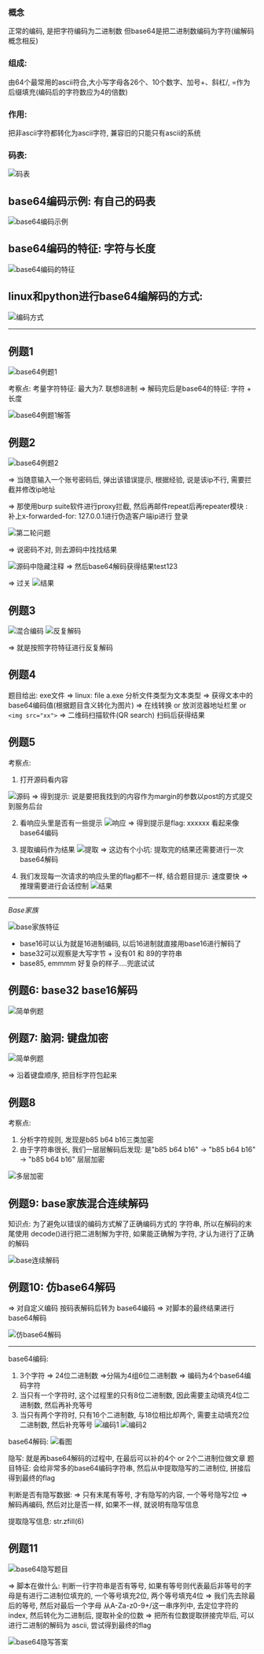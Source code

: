### 概念
正常的编码, 是把字符编码为二进制数
但base64是把二进制数编码为字符(编解码概念相反)

### 组成: 
由64个最常用的ascii符合,大小写字母各26个、10个数字、加号+、斜杠/, =作为后缀填充(编码后的字符数应为4的倍数)

### 作用: 
把非ascii字符都转化为ascii字符, 兼容旧的只能只有ascii的系统

### 码表:
![码表](https://github.com/rao2701482/CTF-CRPYTO-PART/blob/main/%E5%9B%BE%E7%89%87%E8%B5%84%E6%96%99/base64%E7%BC%96%E7%A0%81%E8%A1%A8.png)


## base64编码示例: 有自己的码表 
![base64编码示例](https://github.com/rao2701482/CTF-CRPYTO-PART/blob/main/%E5%9B%BE%E7%89%87%E8%B5%84%E6%96%99/base64%E7%BC%96%E7%A0%81%E7%A4%BA%E4%BE%8B.png)

## base64编码的特征: 字符与长度

![base64编码的特征](https://github.com/rao2701482/CTF-CRPYTO-PART/blob/main/%E5%9B%BE%E7%89%87%E8%B5%84%E6%96%99/base64%E5%85%B3%E9%94%AE%E7%89%B9%E5%BE%81.png)

## linux和python进行base64编解码的方式: 
![编码方式](https://github.com/rao2701482/CTF-CRPYTO-PART/blob/main/%E5%9B%BE%E7%89%87%E8%B5%84%E6%96%99/base64%E7%BC%96%E8%A7%A3%E7%A0%81.png)

-----

## 例题1

![base64例题1](https://github.com/rao2701482/CTF-CRPYTO-PART/blob/main/%E5%9B%BE%E7%89%87%E8%B5%84%E6%96%99/base64%E4%BE%8B%E9%A2%981.png)

考察点:
考量字符特征: 最大为7. 联想8进制
=> 解码完后是base64的特征: 字符 + 长度

![base64例题1解答](https://github.com/rao2701482/CTF-CRPYTO-PART/blob/main/%E5%9B%BE%E7%89%87%E8%B5%84%E6%96%99/%E5%85%AB%E8%BF%9B%E5%88%B6%E8%A7%A3%E6%9E%90%E5%AE%8C%E5%90%8E%E7%9A%84%E4%B8%AD%E9%97%B4%E7%BB%93%E6%9E%9C.png)

## 例题2

![base64例题2](https://github.com/rao2701482/CTF-CRPYTO-PART/blob/main/%E5%9B%BE%E7%89%87%E8%B5%84%E6%96%99/base64%E4%BE%8B%E9%A2%982.png)

=> 当随意输入一个账号密码后, 弹出该错误提示, 根据经验, 说是该ip不行, 需要拦截并修改ip地址

=> 那使用burp suite软件进行proxy拦截, 然后再邮件repeat后再repeater模块 : 补上x-forwarded-for: 127.0.0.1进行伪造客户端ip进行 登录

![第二轮问题](https://github.com/rao2701482/CTF-CRPYTO-PART/blob/main/%E5%9B%BE%E7%89%87%E8%B5%84%E6%96%99/%E7%AC%AC%E4%BA%8C%E8%BD%AE%E9%97%AE%E9%A2%98.png)

=> 说密码不对, 则去源码中找找结果

![源码中隐藏注释](https://github.com/rao2701482/CTF-CRPYTO-PART/blob/main/%E5%9B%BE%E7%89%87%E8%B5%84%E6%96%99/%E6%BA%90%E7%A0%81%E4%B8%AD%E9%9A%90%E8%97%8F%E6%B3%A8%E9%87%8A.png)
=> 然后base64解码获得结果test123

=> 过关
![结果](https://github.com/rao2701482/CTF-CRPYTO-PART/blob/main/%E5%9B%BE%E7%89%87%E8%B5%84%E6%96%99/%E7%BB%93%E6%9E%9C.png)

## 例题3

![混合编码](https://github.com/rao2701482/CTF-CRPYTO-PART/blob/main/%E5%9B%BE%E7%89%87%E8%B5%84%E6%96%99/base64%E4%BE%8B%E9%A2%983%E6%B7%B7%E5%90%88%E7%BC%96%E7%A0%81.png)
![反复解码](https://github.com/rao2701482/CTF-CRPYTO-PART/blob/main/%E5%9B%BE%E7%89%87%E8%B5%84%E6%96%99/%E5%8F%8D%E5%A4%8Dbase64%E8%A7%A3%E7%A0%81unicode%E8%A7%A3%E7%A0%81ascii%E8%A7%A3%E7%A0%81.png)

=> 就是按照字符特征进行反复解码

## 例题4

题目给出: exe文件
=> linux: file a.exe 分析文件类型为文本类型
=> 获得文本中的base64编码值(根据题目含义转化为图片)
=> 在线转换 or 放浏览器地址栏里 or ```<img src="xx">``` => 二维码扫描软件(QR search) 扫码后获得结果

## 例题5

考察点:
1. 打开源码看内容

![源码](https://github.com/rao2701482/CTF-CRPYTO-PART/blob/main/%E5%9B%BE%E7%89%87%E8%B5%84%E6%96%99/js.png)
=> 得到提示: 说是要把我找到的内容作为margin的参数以post的方式提交到服务后台

2. 看响应头里是否有一些提示
![响应](https://github.com/rao2701482/CTF-CRPYTO-PART/blob/main/%E5%9B%BE%E7%89%87%E8%B5%84%E6%96%99/%E4%BE%8B%E9%A2%981%E5%93%8D%E5%BA%94%E5%A4%B4.png)
=> 得到提示是flag: xxxxxx  看起来像base64编码

3. 提取编码作为结果
![提取](https://github.com/rao2701482/CTF-CRPYTO-PART/blob/main/%E5%9B%BE%E7%89%87%E8%B5%84%E6%96%99/python%E8%84%9A%E6%9C%AC.png)
=> 这边有个小坑: 提取完的结果还需要进行一次base64解码

4. 我们发现每一次请求的响应头里的flag都不一样, 结合题目提示: 速度要快
=> 推理需要进行会话控制
![结果](https://github.com/rao2701482/CTF-CRPYTO-PART/blob/main/%E5%9B%BE%E7%89%87%E8%B5%84%E6%96%99/python%E8%84%9A%E6%9C%AC2.png)


---
*Base家族*

![base家族特征](https://github.com/rao2701482/CTF-CRPYTO-PART/blob/main/%E5%9B%BE%E7%89%87%E8%B5%84%E6%96%99/base%E5%AE%B6%E6%97%8F.png)

- base16可以认为就是16进制编码, 以后16进制就直接用base16进行解码了
- base32可以观察是大写字节 + 没有01 和 89的字符串
- base85, emmmm  好复杂的样子....兜底试试

## 例题6: base32  base16解码
![简单例题](https://github.com/rao2701482/CTF-CRPYTO-PART/blob/main/%E5%9B%BE%E7%89%87%E8%B5%84%E6%96%99/base3216.png)

## 例题7: 脑洞: 键盘加密
![简单例题](https://github.com/rao2701482/CTF-CRPYTO-PART/blob/main/%E5%9B%BE%E7%89%87%E8%B5%84%E6%96%99/%E9%94%AE%E7%9B%98%E5%8A%A0%E5%AF%86.png)

=> 沿着键盘顺序, 把目标字符包起来

## 例题8

考察点:
1. 分析字符规则, 发现是b85 b64 b16三类加密
2. 由于字符串很长, 我们一层层解码后发现: 是"b85 b64 b16"  ->  "b85 b64 b16"  -> "b85 b64 b16" 层层加密

![多层加密](https://github.com/rao2701482/CTF-CRPYTO-PART/blob/main/%E5%9B%BE%E7%89%87%E8%B5%84%E6%96%99/base%E8%BF%9E%E7%BB%AD%E8%A7%A3%E7%A0%81.png)

## 例题9: base家族混合连续解码

知识点: 为了避免以错误的编码方式解了正确编码方式的 字符串, 所以在解码的末尾使用 decode()进行把二进制解为字符, 如果能正确解为字符, 才认为进行了正确的解码

![base连续解码](https://github.com/rao2701482/CTF-CRPYTO-PART/blob/main/%E5%9B%BE%E7%89%87%E8%B5%84%E6%96%99/base64%E4%BB%BB%E6%84%8F%E8%A7%A3%E7%A0%81.png)

## 例题10: 仿base64解码
=> 对自定义编码 按码表解码后转为 base64编码 => 对脚本的最终结果进行base64解码

![仿base64解码](https://github.com/rao2701482/CTF-CRPYTO-PART/blob/main/%E5%9B%BE%E7%89%87%E8%B5%84%E6%96%99/base%E7%BC%96%E7%A0%81.png)

---

base64编码:
1. 3个字符 => 24位二进制数 =>分隔为4组6位二进制数 => 编码为4个base64编码字符
2. 当只有一个字符时, 这个过程里的只有8位二进制数, 因此需要主动填充4位二进制数, 然后再补充等号
3. 当只有两个字符时, 只有16个二进制数, 与18位相比却两个, 需要主动填充2位二进制数, 然后补充等号
![编码1](https://github.com/rao2701482/CTF-CRPYTO-PART/blob/main/%E5%9B%BE%E7%89%87%E8%B5%84%E6%96%99/base64%E7%BC%96%E7%A0%811.png)
![编码2](https://github.com/rao2701482/CTF-CRPYTO-PART/blob/main/%E5%9B%BE%E7%89%87%E8%B5%84%E6%96%99/bsae64%E7%BC%96%E7%A0%812.png)

base64解码:
![看图](https://github.com/rao2701482/CTF-CRPYTO-PART/blob/main/%E5%9B%BE%E7%89%87%E8%B5%84%E6%96%99/%E8%A7%A3%E7%A0%81%E4%B8%8E%E9%9A%90%E5%86%99.png)

隐写:
就是再base64解码的过程中, 在最后可以补的4个 or 2个二进制位做文章
题目特征: 会给非常多的base64编码字符串, 然后从中提取隐写的二进制位, 拼接后得到最终的flag


判断是否有隐写数据:
=> 只有末尾有等号, 才有隐写的内容, 一个等号隐写2位
=> 解码再编码, 然后对比是否一样, 如果不一样, 就说明有隐写信息

提取隐写信息: 
str.zfill(6)

## 例题11

![base64隐写题目](https://github.com/rao2701482/CTF-CRPYTO-PART/blob/main/%E5%9B%BE%E7%89%87%E8%B5%84%E6%96%99/base64%E9%9A%90%E5%86%99%E9%A2%98%E7%9B%AE.png)

=> 脚本在做什么: 判断一行字符串是否有等号, 如果有等号则代表最后非等号的字母是有进行二进制位填充的, 一个等号填充2位, 两个等号填充4位
=> 我们先去除最后的等号, 然后对最后一个字母 从A-Za-z0-9+/这一串序列中, 去定位字符的index, 然后转化为二进制后, 提取补全的位数
=> 把所有位数提取拼接完毕后, 可以进行二进制的解码为 ascii, 尝试得到最终的flag


![base64隐写答案](https://github.com/rao2701482/CTF-CRPYTO-PART/blob/main/%E5%9B%BE%E7%89%87%E8%B5%84%E6%96%99/base64%E9%9A%90%E5%86%99%E7%AD%94%E6%A1%88.png)




